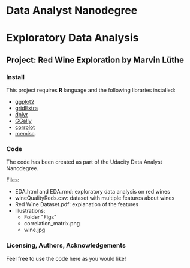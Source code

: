 # Data Analyst Nanodegree
# Exploratory Data Analysis
## Project: Red Wine Exploration by Marvin Lüthe

### Install

This project requires **R** language and the following libraries installed:

- [ggplot2](http://www.rdocumentation.org/packages/ggplot2/versions/3.2.1)
- [gridExtra](http://cran.r-project.org/web/packages/gridExtra/index.html)
- [dplyr](http://cran.r-project.org/web/packages/dplyr/vignettes/dplyr.html)
- [GGally](http://www.rdocumentation.org/packages/GGally/versions/1.4.0)
- [corrplot](http://www.scipy.org/)
- [memisc](http://cran.r-project.org/web/packages/memisc/index.html).

### Code

The code has been created as part of the Udacity Data Analyst Nanodegree.

Files:
- EDA.html and EDA.rmd: exploratory data analysis on red wines
- wineQualityReds.csv: dataset with multiple features about wines
- Red Wine Dataset.pdf: explanation of the features
- Illustrations:
    - Folder "Figs"
    - correlation_matrix.png
    - wine.jpg

### Licensing, Authors, Acknowledgements<a name="licensing"></a>

Feel free to use the code here as you would like!
